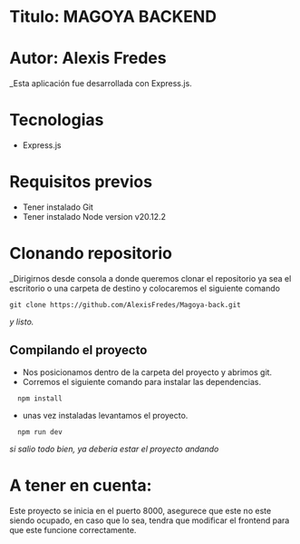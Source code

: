 # Titulo: MAGOYA BACKEND
# Autor: Alexis Fredes

_Esta aplicación fue desarrollada con Express.js.

# Tecnologias

* Express.js

# Requisitos previos

* Tener instalado Git
* Tener instalado Node version v20.12.2

# Clonando repositorio

_Dirigirnos desde consola a donde queremos clonar el repositorio ya sea el escritorio
o una carpeta de destino y colocaremos el siguiente comando

```
git clone https://github.com/AlexisFredes/Magoya-back.git
```
_y listo._

## Compilando el proyecto

* Nos posicionamos dentro de la carpeta del proyecto y abrimos git.
* Corremos el siguiente comando para instalar las dependencias.
```
  npm install
```
* unas vez instaladas levantamos el proyecto.
```
  npm run dev
```

_si salio todo bien, ya deberia estar el proyecto andando_

# A tener en cuenta:
Este proyecto se inicia en el puerto 8000, asegurece que este no este siendo ocupado, en caso que lo sea, tendra que modificar el frontend para que este funcione correctamente.
